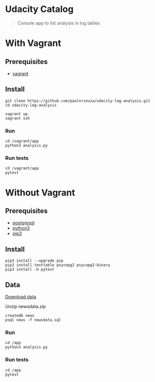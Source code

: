 Udacity Catalog
==

> Console app to list analysis in log tables

# With Vagrant

## Prerequisites

- [vagrant](https://www.vagrantup.com/)

## Install

```shell
git clone https://github.com/paulorsouza/udacity-log-analysis.git
cd udacity-log-analysis

vagrant up
vagrant ssh
```

### Run

```shell
cd /vagrant/app
python3 analysis.py
```

### Run tests

```shell
cd /vagrant/app
pytest
```

# Without Vagrant

## Prerequisites

- [postgresql](https://www.postgresql.org/)
- [python3](https://www.python.org/download/releases/3.0/)
- [pip3](https://docs.python.org/3/installing/index.html)

## Install

```shell
pip3 install --upgrade pip
pip3 install texttable psycopg2 psycopg2-binary
pip3 install -U pytest
```

## Data

[Download data](https://d17h27t6h515a5.cloudfront.net/topher/2016/August/57b5f748_newsdata/newsdata.zip)

Unzip newsdata.zip 

```shell
createdb news
psql news -f newsdata.sql
```

### Run

```shell
cd /app
python3 analysis.py
```

### Run tests

```shell
cd /app
pytest
```
